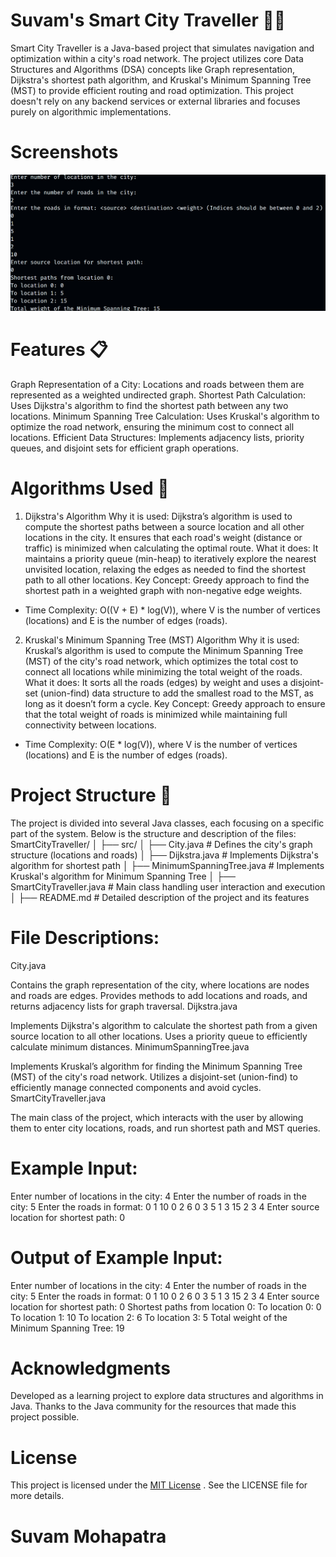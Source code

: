 # Suvam's Smart City Traveller 🚗🌆

Smart City Traveller is a Java-based project that simulates navigation and optimization within a city's road network. The project utilizes core Data Structures and Algorithms (DSA) concepts like Graph representation, Dijkstra's shortest path algorithm, and Kruskal's Minimum Spanning Tree (MST) to provide efficient routing and road optimization. This project doesn't rely on any backend services or external libraries and focuses purely on algorithmic implementations.

# Screenshots

![App Built with DSA(JAVA)](./Screenshots/App.png)

# Features 📋

Graph Representation of a City: Locations and roads between them are represented as a weighted undirected graph.
Shortest Path Calculation: Uses Dijkstra's algorithm to find the shortest path between any two locations.
Minimum Spanning Tree Calculation: Uses Kruskal's algorithm to optimize the road network, ensuring the minimum cost to connect all locations.
Efficient Data Structures: Implements adjacency lists, priority queues, and disjoint sets for efficient graph operations.

# Algorithms Used 🚀

1. Dijkstra's Algorithm
   Why it is used: Dijkstra’s algorithm is used to compute the shortest paths between a source location and all other locations in the city. It ensures that each road's weight (distance or traffic) is minimized when calculating the optimal route.
   What it does: It maintains a priority queue (min-heap) to iteratively explore the nearest unvisited location, relaxing the edges as needed to find the shortest path to all other locations.
   Key Concept: Greedy approach to find the shortest path in a weighted graph with non-negative edge weights.

- Time Complexity: O((V + E) \* log(V)), where V is the number of vertices (locations) and E is the number of edges (roads).

2. Kruskal's Minimum Spanning Tree (MST) Algorithm
   Why it is used: Kruskal’s algorithm is used to compute the Minimum Spanning Tree (MST) of the city's road network, which optimizes the total cost to connect all locations while minimizing the total weight of the roads.
   What it does: It sorts all the roads (edges) by weight and uses a disjoint-set (union-find) data structure to add the smallest road to the MST, as long as it doesn’t form a cycle.
   Key Concept: Greedy approach to ensure that the total weight of roads is minimized while maintaining full connectivity between locations.

- Time Complexity: O(E \* log(V)), where V is the number of vertices (locations) and E is the number of edges (roads).

# Project Structure 📂

The project is divided into several Java classes, each focusing on a specific part of the system. Below is the structure and description of the files:
SmartCityTraveller/
│
├── src/
│ ├── City.java # Defines the city's graph structure (locations and roads)
│ ├── Dijkstra.java # Implements Dijkstra's algorithm for shortest path
│ ├── MinimumSpanningTree.java # Implements Kruskal's algorithm for Minimum Spanning Tree
│ ├── SmartCityTraveller.java # Main class handling user interaction and execution
│
├── README.md # Detailed description of the project and its features

# File Descriptions:

City.java

Contains the graph representation of the city, where locations are nodes and roads are edges.
Provides methods to add locations and roads, and returns adjacency lists for graph traversal.
Dijkstra.java

Implements Dijkstra's algorithm to calculate the shortest path from a given source location to all other locations.
Uses a priority queue to efficiently calculate minimum distances.
MinimumSpanningTree.java

Implements Kruskal’s algorithm for finding the Minimum Spanning Tree (MST) of the city's road network.
Utilizes a disjoint-set (union-find) to efficiently manage connected components and avoid cycles.
SmartCityTraveller.java

The main class of the project, which interacts with the user by allowing them to enter city locations, roads, and run shortest path and MST queries.

# Example Input:

Enter number of locations in the city:
4
Enter the number of roads in the city:
5
Enter the roads in format: <source> <destination> <weight>
0 1 10
0 2 6
0 3 5
1 3 15
2 3 4
Enter source location for shortest path:
0

# Output of Example Input:

Enter number of locations in the city:
4
Enter the number of roads in the city:
5
Enter the roads in format: <source> <destination> <weight>
0 1 10
0 2 6
0 3 5
1 3 15
2 3 4
Enter source location for shortest path:
0
Shortest paths from location 0:
To location 0: 0
To location 1: 10
To location 2: 6
To location 3: 5
Total weight of the Minimum Spanning Tree: 19

# Acknowledgments

Developed as a learning project to explore data structures and algorithms in Java.
Thanks to the Java community for the resources that made this project possible.

# License

This project is licensed under the [MIT License](https://docs.github.com/en/repositories/managing-your-repositorys-settings-and-features/customizing-your-repository/licensing-a-repository) . See the LICENSE file for more details.

# Suvam Mohapatra
